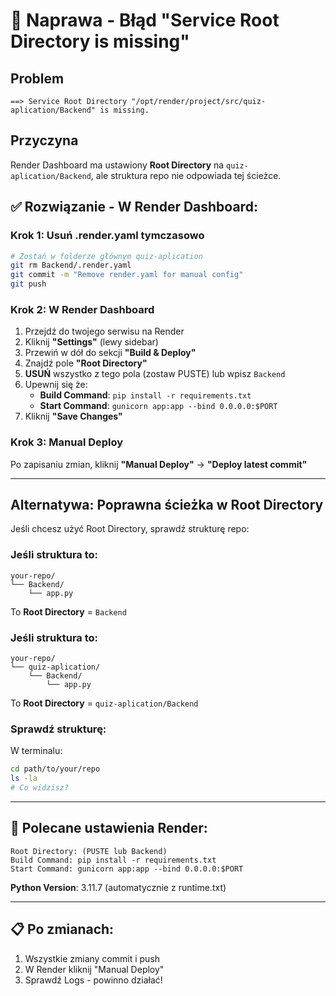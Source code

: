 # 🔧 Naprawa - Błąd "Service Root Directory is missing"

## Problem
```
==> Service Root Directory "/opt/render/project/src/quiz-aplication/Backend" is missing.
```

## Przyczyna
Render Dashboard ma ustawiony **Root Directory** na `quiz-aplication/Backend`, ale struktura repo nie odpowiada tej ścieżce.

## ✅ Rozwiązanie - W Render Dashboard:

### Krok 1: Usuń .render.yaml tymczasowo
```bash
# Zostań w folderze głównym quiz-aplication
git rm Backend/.render.yaml
git commit -m "Remove render.yaml for manual config"
git push
```

### Krok 2: W Render Dashboard

1. Przejdź do twojego serwisu na Render
2. Kliknij **"Settings"** (lewy sidebar)
3. Przewiń w dół do sekcji **"Build & Deploy"**
4. Znajdź pole **"Root Directory"**
5. **USUŃ** wszystko z tego pola (zostaw PUSTE) lub wpisz `Backend`
6. Upewnij się że:
   - **Build Command**: `pip install -r requirements.txt`
   - **Start Command**: `gunicorn app:app --bind 0.0.0.0:$PORT`
7. Kliknij **"Save Changes"**

### Krok 3: Manual Deploy
Po zapisaniu zmian, kliknij **"Manual Deploy"** → **"Deploy latest commit"**

---

## Alternatywa: Poprawna ścieżka w Root Directory

Jeśli chcesz użyć Root Directory, sprawdź strukturę repo:

### Jeśli struktura to:
```
your-repo/
└── Backend/
    └── app.py
```

To **Root Directory** = `Backend`

### Jeśli struktura to:
```
your-repo/
└── quiz-aplication/
    └── Backend/
        └── app.py
```

To **Root Directory** = `quiz-aplication/Backend`

### Sprawdź strukturę:
W terminalu:
```bash
cd path/to/your/repo
ls -la
# Co widzisz?
```

---

## 🎯 Polecane ustawienia Render:

```
Root Directory: (PUSTE lub Backend)
Build Command: pip install -r requirements.txt
Start Command: gunicorn app:app --bind 0.0.0.0:$PORT
```

**Python Version**: 3.11.7 (automatycznie z runtime.txt)

---

## 📋 Po zmianach:

1. Wszystkie zmiany commit i push
2. W Render kliknij "Manual Deploy"
3. Sprawdź Logs - powinno działać!


